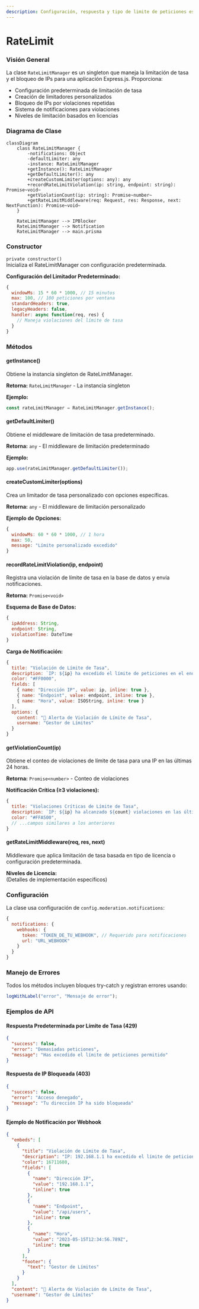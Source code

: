 ```yaml
---
description: Configuración, respuesta y tipo de limite de peticiones especificados
---
```


# RateLimit

### Visión General

La clase `RateLimitManager` es un singleton que maneja la limitación de tasa y el bloqueo de IPs para una aplicación Express.js. Proporciona:

* Configuración predeterminada de limitación de tasa
* Creación de limitadores personalizados
* Bloqueo de IPs por violaciones repetidas
* Sistema de notificaciones para violaciones
* Niveles de limitación basados en licencias

### Diagrama de Clase

```mermaid
classDiagram
    class RateLimitManager {
        -notifications: Object
        -defaultLimiter: any
        -instance: RateLimitManager
        +getInstance(): RateLimitManager
        +getDefaultLimiter(): any
        +createCustomLimiter(options: any): any
        +recordRateLimitViolation(ip: string, endpoint: string): Promise~void~
        +getViolationCount(ip: string): Promise~number~
        +getRateLimitMiddleware(req: Request, res: Response, next: NextFunction): Promise~void~
    }
    
    RateLimitManager --> IPBlocker
    RateLimitManager --> Notification
    RateLimitManager --> main.prisma
```

### Constructor

`private constructor()`\
Inicializa el RateLimitManager con configuración predeterminada.

**Configuración del Limitador Predeterminado:**

```javascript
{
  windowMs: 15 * 60 * 1000, // 15 minutos
  max: 100, // 100 peticiones por ventana
  standardHeaders: true,
  legacyHeaders: false,
  handler: async function(req, res) {
    // Maneja violaciones del límite de tasa
  }
}
```

### Métodos

#### getInstance()

Obtiene la instancia singleton de RateLimitManager.

**Retorna:** `RateLimitManager` - La instancia singleton

**Ejemplo:**

```javascript
const rateLimitManager = RateLimitManager.getInstance();
```

#### getDefaultLimiter()

Obtiene el middleware de limitación de tasa predeterminado.

**Retorna:** `any` - El middleware de limitación predeterminado

**Ejemplo:**

```javascript
app.use(rateLimitManager.getDefaultLimiter());
```

#### createCustomLimiter(options)

Crea un limitador de tasa personalizado con opciones específicas.

**Retorna:** `any` - El middleware de limitación personalizado

**Ejemplo de Opciones:**

```javascript
{
  windowMs: 60 * 60 * 1000, // 1 hora
  max: 50,
  message: "Límite personalizado excedido"
}
```

#### recordRateLimitViolation(ip, endpoint)

Registra una violación de límite de tasa en la base de datos y envía notificaciones.

**Retorna:** `Promise<void>`

**Esquema de Base de Datos:**

```javascript
{
  ipAddress: String,
  endpoint: String,
  violationTime: DateTime
}
```

**Carga de Notificación:**

```javascript
{
  title: "Violación de Límite de Tasa",
  description: `IP: ${ip} ha excedido el límite de peticiones en el endpoint: ${endpoint}`,
  color: "#FF0000",
  fields: [
    { name: "Dirección IP", value: ip, inline: true },
    { name: "Endpoint", value: endpoint, inline: true },
    { name: "Hora", value: ISOString, inline: true }
  ],
  options: {
    content: "🚨 Alerta de Violación de Límite de Tasa",
    username: "Gestor de Límites"
  }
}
```

#### getViolationCount(ip)

Obtiene el conteo de violaciones de límite de tasa para una IP en las últimas 24 horas.

**Retorna:** `Promise<number>` - Conteo de violaciones

**Notificación Crítica (≥3 violaciones):**

```javascript
{
  title: "Violaciones Críticas de Límite de Tasa",
  description: `IP: ${ip} ha alcanzado ${count} violaciones en las últimas 24 horas.`,
  color: "#FFA500",
  // ...campos similares a los anteriores
}
```

#### getRateLimitMiddleware(req, res, next)

Middleware que aplica limitación de tasa basada en tipo de licencia o configuración predeterminada.

**Niveles de Licencia:**\
(Detalles de implementación específicos)

### Configuración

La clase usa configuración de `config.moderation.notifications`:

```javascript
{
  notifications: {
    webhooks: {
      token: "TOKEN_DE_TU_WEBHOOK", // Requerido para notificaciones
      url: "URL_WEBHOOK"
    }
  }
}
```

### Manejo de Errores

Todos los métodos incluyen bloques try-catch y registran errores usando:

```javascript
logWithLabel("error", "Mensaje de error");
```

### Ejemplos de API

#### Respuesta Predeterminada por Límite de Tasa (429)

```json
{
  "success": false,
  "error": "Demasiadas peticiones",
  "message": "Has excedido el límite de peticiones permitido"
}
```

#### Respuesta de IP Bloqueada (403)

```json
{
  "success": false,
  "error": "Acceso denegado",
  "message": "Tu dirección IP ha sido bloqueada"
}
```

#### Ejemplo de Notificación por Webhook

```json
{
  "embeds": [
    {
      "title": "Violación de Límite de Tasa",
      "description": "IP: 192.168.1.1 ha excedido el límite de peticiones en el endpoint: /api/users",
      "color": 16711680,
      "fields": [
        {
          "name": "Dirección IP",
          "value": "192.168.1.1",
          "inline": true
        },
        {
          "name": "Endpoint",
          "value": "/api/users",
          "inline": true
        },
        {
          "name": "Hora",
          "value": "2023-05-15T12:34:56.789Z",
          "inline": true
        }
      ],
      "footer": {
        "text": "Gestor de Límites"
      }
    }
  ],
  "content": "🚨 Alerta de Violación de Límite de Tasa",
  "username": "Gestor de Límites"
}
```
